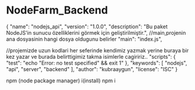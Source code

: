 # NodeFarm_Backend

{
"name": "nodejs_api",
"version": "1.0.0",
"description": "Bu paket NodeJS'in sunucu özelliklerini görmek için geliştirilmiştir.",
//main,projenin ana dosyasinin hangi dosya oldugunu belirler
"main": "index.js",

//projemizde uzun kodlari her seferinde kendimiz yazmak yerine buraya bir kez yazar ve
burada belirttigimiz takma isimlerle cagiririz..
"scripts": {
"test": "echo \"Error: no test specified\" && exit 1"
},
"keywords": [
"nodejs",
"api",
"server",
"backend"
],
"author": "kubraaygun",
"license": "ISC"
}

npm (node package manager) i(install)
npm i
